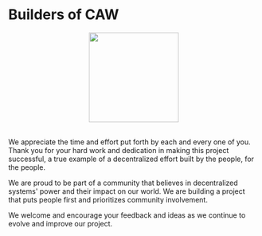 # Builders of CAW

<p align="center">
  <a href="https://caw.is">
      <img src="https://caw.is/assets/images/180x180.png" height="180">
  </a>  
<br>
<br>
</p>

We appreciate the time and effort put forth by each and every one of you. Thank you for your hard work and dedication in making this project successful, a true example of a decentralized effort built by the people, for the people.

We are proud to be part of a community that believes in decentralized systems' power and their impact on our world. We are building a project that puts people first and prioritizes community involvement.

We welcome and encourage your feedback and ideas as we continue to evolve and improve our project. 
